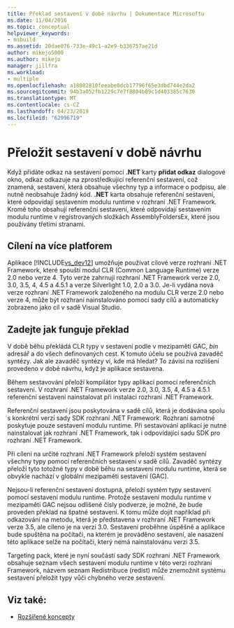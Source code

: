 ```yaml
---
title: Překlad sestavení v době návrhu | Dokumentace Microsoftu
ms.date: 11/04/2016
ms.topic: conceptual
helpviewer_keywords:
- msbuild
ms.assetid: 20dae076-733e-49c1-a2e9-b336757ae21d
author: mikejo5000
ms.author: mikejo
manager: jillfra
ms.workload:
- multiple
ms.openlocfilehash: a18082810feeabe0dcb17796f65e3dbd744e2da2
ms.sourcegitcommit: 94b3a052fb1229c7e7f8804b09c1d403385c7630
ms.translationtype: MT
ms.contentlocale: cs-CZ
ms.lasthandoff: 04/23/2019
ms.locfileid: "62996719"
---
```

# <a name="resolve-assemblies-at-design-time"></a>Přeložit sestavení v době návrhu
Když přidáte odkaz na sestavení pomocí **.NET** karty **přidat odkaz** dialogové okno, odkaz odkazuje na zprostředkující referenční sestavení, což znamená, sestavení, která obsahuje všechny typ a informace o podpisu, ale nutně neobsahuje žádný kód. **.NET** karta obsahuje referenční sestavení, které odpovídají sestavením modulu runtime v rozhraní .NET Framework. Kromě toho obsahují referenční sestavení, které odpovídají sestavením modulu runtime v registrovaných složkách AssemblyFoldersEx, které jsou používány třetími stranami.

## <a name="multi-targeting"></a>Cílení na více platforem
 Aplikace [!INCLUDE[vs_dev12](../extensibility/includes/vs_dev12_md.md)] umožňuje používat cílové verze rozhraní .NET Framework, které spouští modul CLR (Common Language Runtime) verze 2.0 nebo verze 4. Tyto verze zahrnují rozhraní .NET Framework verze 2.0, 3.0, 3.5, 4, 4.5 a 4.5.1 a verze Silverlight 1.0, 2.0 a 3.0. Je-li vydána nová verze rozhraní .NET Framework založeného na modulu CLR verze 2.0 nebo verze 4, může být rozhraní nainstalováno pomocí sady cílů a automaticky zobrazeno jako cíl v sadě Visual Studio.

## <a name="how-type-resolution-works"></a>Zadejte jak funguje překlad
 V době běhu překládá CLR typy v sestavení podle v mezipaměti GAC, *bin* adresář a do všech definovaných cest. K tomuto účelu se používá zavaděč syntézy. Jak ale zavaděč syntézy ví, kde má hledat? To závisí na rozlišení provedeno v době návrhu, když je aplikace sestavena.

 Během sestavování přeloží kompilátor typy aplikací pomocí referenčních sestavení. V rozhraní .NET Framework verze 2.0, 3.0, 3.5, 4, 4.5 a 4.5.1 referenční sestavení nainstalovat při instalaci rozhraní .NET Framework.

 Referenční sestavení jsou poskytována v sadě cílů, která je dodávána spolu s konkrétní verzí sady SDK rozhraní .NET Framework. Rozhraní samotné poskytuje pouze sestavení modulu runtime. Při sestavování aplikací je nutné nainstalovat jak rozhraní .NET Framework, tak i odpovídající sadu SDK pro rozhraní .NET Framework.

 Při cílení na určité rozhraní .NET Framework přeloží systém sestavení všechny typy pomocí referenčních sestavení v sadě cílů. Zavaděč syntézy přeloží tyto totožné typy v době běhu na sestavení modulu runtime, která se obvykle nachází v globální mezipaměti sestavení (GAC).

 Nejsou-li referenční sestavení dostupná, přeloží systém typy sestavení pomocí sestavení modulu runtime. Protože sestavení modulu runtime v mezipaměti GAC nejsou odlišené čísly podverze, je možné, že bude proveden překlad na špatné sestavení. K tomu může dojít například při odkazování na metodu, která je představena v rozhraní .NET Framework verze 3.5, ale cíleno je na verzi 3.0. Sestavení proběhne úspěšně a aplikace bude spuštěna na počítači, na kterém je prováděno sestavení, ale nasazení této aplikace selže na počítači, který nemá nainstalovánu verzi 3.5.

 Targeting pack, které je nyní součástí sady SDK rozhraní .NET Framework obsahuje seznam všech sestavení modulu runtime v této verzi rozhraní Framework, názvem seznam Redistribuce (redist) může znemožnit systému sestavení přeložit typy vůči chybného verze sestavení.

## <a name="see-also"></a>Viz také:
- [Rozšířené koncepty](../msbuild/msbuild-advanced-concepts.md)